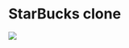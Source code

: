 # StarBucks clone
<img src="https://github.com/Shuaibmohd/StarBucks/blob/master/Screenshot/fullscreenshot.png" >
